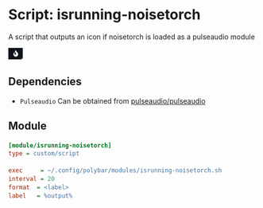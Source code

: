 # Script: isrunning-noisetorch

A script that outputs an icon if noisetorch is loaded as a pulseaudio module 

![isrunning-noisetorch](screenshots/1.png)


## Dependencies

* `Pulseaudio` Can be obtained from [pulseaudio/pulseaudio](https://github.com/pulseaudio/pulseaudio)

## Module

```ini
[module/isrunning-noisetorch]
type = custom/script

exec     = ~/.config/polybar/modules/isrunning-noisetorch.sh
interval = 20
format  = <label>
label   = %output%
```
